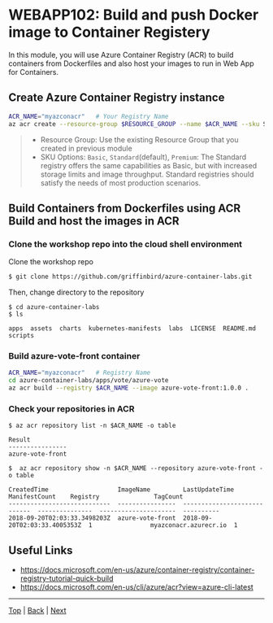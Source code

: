 # WEBAPP102: Build and push Docker image to Container Registery

In this module, you will use Azure Container Registry (ACR) to build containers from Dockerfiles and also host your images to run in Web App for Containers.


## Create Azure Container Registry instance

```sh
ACR_NAME="myazconacr"   # Your Registry Name
az acr create --resource-group $RESOURCE_GROUP --name $ACR_NAME --sku Standard
```
> - Resource Group: Use the existing Resource Group that you created in previous module
> - SKU Options: `Basic`, `Standard`(default), `Premium`: The Standard registry offers the same capabilities as Basic, but with increased storage limits and image throughput. Standard registries should satisfy the needs of most production scenarios.

## Build Containers from Dockerfiles using ACR Build and host the images in ACR

### Clone the workshop repo into the cloud shell environment

Clone the workshop repo
```sh
$ git clone https://github.com/griffinbird/azure-container-labs.git
```

Then, change directory to the repository

```
$ cd azure-container-labs
$ ls

apps  assets  charts  kubernetes-manifests  labs  LICENSE  README.md  scripts
```

### Build azure-vote-front container
```sh
ACR_NAME="myazconacr"   # Registry Name
cd azure-container-labs/apps/vote/azure-vote
az acr build --registry $ACR_NAME --image azure-vote-front:1.0.0 .
```

### Check your repositories in ACR

```
$ az acr repository list -n $ACR_NAME -o table

Result
----------------
azure-vote-front
```

```
$  az acr repository show -n $ACR_NAME --repository azure-vote-front -o table

CreatedTime                   ImageName         LastUpdateTime                ManifestCount    Registry               TagCount
----------------------------  ----------------  ----------------------------  ---------------  ---------------------  ----------
2018-09-20T02:03:33.3498203Z  azure-vote-front  2018-09-20T02:03:33.4005353Z  1                myazconacr.azurecr.io  1
```


## Useful Links
- https://docs.microsoft.com/en-us/azure/container-registry/container-registry-tutorial-quick-build
- https://docs.microsoft.com/en-us/cli/azure/acr?view=azure-cli-latest

---
[Top](../README.md) | [Back](webapp-101-azdb4mysql.md) | [Next](webapp-103-deploy-app.md)
